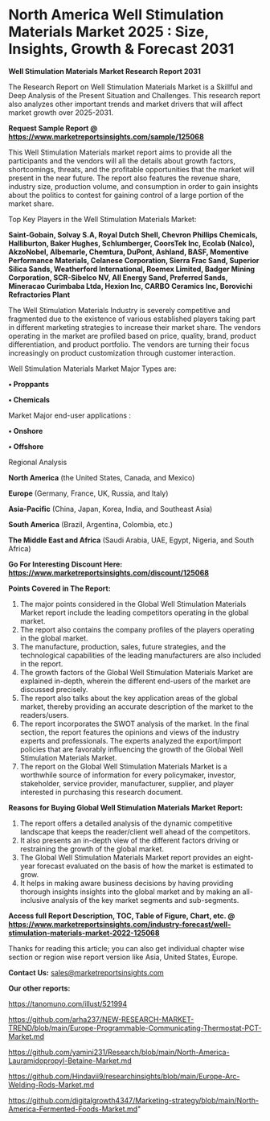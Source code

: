 # North America Well Stimulation Materials Market 2025 : Size, Insights, Growth & Forecast 2031

<strong>Well Stimulation Materials Market Research Report 2031</strong>

The Research Report on Well Stimulation Materials Market is a Skillful and Deep Analysis of the Present Situation and Challenges. This research report also analyzes other important trends and market drivers that will affect market growth over 2025-2031.

<strong>Request Sample Report @ <a href=https://www.marketreportsinsights.com/sample/125068>https://www.marketreportsinsights.com/sample/125068</a></strong>

This Well Stimulation Materials market report aims to provide all the participants and the vendors will all the details about growth factors, shortcomings, threats, and the profitable opportunities that the market will present in the near future. The report also features the revenue share, industry size, production volume, and consumption in order to gain insights about the politics to contest for gaining control of a large portion of the market share.

Top Key Players in the Well Stimulation Materials Market:

<strong>Saint-Gobain, Solvay S.A, Royal Dutch Shell, Chevron Phillips Chemicals, Halliburton, Baker Hughes, Schlumberger, CoorsTek Inc, Ecolab (Nalco), AkzoNobel, Albemarle, Chemtura, DuPont, Ashland, BASF, Momentive Performance Materials, Celanese Corporation, Sierra Frac Sand, Superior Silica Sands, Weatherford International, Roemex Limited, Badger Mining Corporation, SCR-Sibelco NV, All Energy Sand, Preferred Sands, Mineracao Curimbaba Ltda, Hexion Inc, CARBO Ceramics Inc, Borovichi Refractories Plant</strong>

The Well Stimulation Materials Industry is severely competitive and fragmented due to the existence of various established players taking part in different marketing strategies to increase their market share. The vendors operating in the market are profiled based on price, quality, brand, product differentiation, and product portfolio. The vendors are turning their focus increasingly on product customization through customer interaction.

Well Stimulation Materials Market Major Types are:

<strong>• Proppants

• Chemicals</strong>

Market Major end-user applications :

<strong>• Onshore

• Offshore</strong>

Regional Analysis

</u><strong><b>North America</b></strong> (the United States, Canada, and Mexico)

<strong><b>Europe </b></strong>(Germany, France, UK, Russia, and Italy)

<strong><b>Asia-Pacific</b></strong> (China, Japan, Korea, India, and Southeast Asia)

<strong><b>South America</b></strong> (Brazil, Argentina, Colombia, etc.)

<strong><b>The Middle East and Africa</b></strong> (Saudi Arabia, UAE, Egypt, Nigeria, and South Africa)

<strong>Go For Interesting Discount Here: <a href=https://www.marketreportsinsights.com/discount/125068>https://www.marketreportsinsights.com/discount/125068</a></strong>

<strong>Points Covered in The Report:</strong>
<ol>
  <li>The major points considered in the Global Well Stimulation Materials Market report include the leading competitors operating in the global market.</li>
  <li>The report also contains the company profiles of the players operating in the global market.</li>
  <li>The manufacture, production, sales, future strategies, and the technological capabilities of the leading manufacturers are also included in the report.</li>
  <li>The growth factors of the Global Well Stimulation Materials Market are explained in-depth, wherein the different end-users of the market are discussed precisely.</li>
  <li>The report also talks about the key application areas of the global market, thereby providing an accurate description of the market to the readers/users.</li>
  <li>The report incorporates the SWOT analysis of the market. In the final section, the report features the opinions and views of the industry experts and professionals. The experts analyzed the export/import policies that are favorably influencing the growth of the Global Well Stimulation Materials Market.</li>
  <li>The report on the Global Well Stimulation Materials Market is a worthwhile source of information for every policymaker, investor, stakeholder, service provider, manufacturer, supplier, and player interested in purchasing this research document.</li>
</ol>
<strong>Reasons for Buying Global Well Stimulation Materials Market Report:</strong>

<ol>
  <li>The report offers a detailed analysis of the dynamic competitive landscape that keeps the reader/client well ahead of the competitors.</li>
  <li>It also presents an in-depth view of the different factors driving or restraining the growth of the global market.</li>
  <li>The Global Well Stimulation Materials Market report provides an eight-year forecast evaluated on the basis of how the market is estimated to grow.</li>
  <li>It helps in making aware business decisions by having providing thorough insights insights into the global market and by making an all-inclusive analysis of the key market segments and sub-segments.</li>
</ol>
<strong>Access full Report Description, TOC, Table of Figure, Chart, etc. @ <a href=https://www.marketreportsinsights.com/industry-forecast/well-stimulation-materials-market-2022-125068>https://www.marketreportsinsights.com/industry-forecast/well-stimulation-materials-market-2022-125068</a></strong>


Thanks for reading this article; you can also get individual chapter wise section or region wise report version like Asia, United States, Europe.

<strong>Contact Us:</strong>
sales@marketreportsinsights.com

<strong>Our other reports:</strong>

<a href=https://tanomuno.com/illust/521994>https://tanomuno.com/illust/521994</a>

<a href=https://github.com/arha237/NEW-RESEARCH-MARKET-TREND/blob/main/Europe-Programmable-Communicating-Thermostat-PCT-Market.md>https://github.com/arha237/NEW-RESEARCH-MARKET-TREND/blob/main/Europe-Programmable-Communicating-Thermostat-PCT-Market.md</a>

<a href=https://github.com/yamini231/Research/blob/main/North-America-Lauramidopropyl-Betaine-Market.md>https://github.com/yamini231/Research/blob/main/North-America-Lauramidopropyl-Betaine-Market.md</a>

<a href=https://github.com/Hindavii9/researchinsights/blob/main/Europe-Arc-Welding-Rods-Market.md>https://github.com/Hindavii9/researchinsights/blob/main/Europe-Arc-Welding-Rods-Market.md</a>

<a href=https://github.com/digitalgrowth4347/Marketing-strategy/blob/main/North-America-Fermented-Foods-Market.md>https://github.com/digitalgrowth4347/Marketing-strategy/blob/main/North-America-Fermented-Foods-Market.md</a>"
